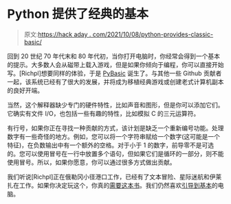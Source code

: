 # Python 提供了经典的基本

> 原文:[https://hack aday . com/2021/10/08/python-provides-classic-basic/](https://hackaday.com/2021/10/08/python-provides-classic-basic/)

回到 20 世纪 70 年代末和 80 年代初，当你打开电脑时，你经常会得到一个基本的提示。大多数人会从磁带上载入游戏，但是如果你倾向于编程，你可以直接开始写。[Richpl]想要同样的体验，于是 [PyBasic](https://github.com/richpl/PyBasic) 诞生了。与其他一些 Github 贡献者一起，该系统已经有了很大的发展，并将成为移植经典游戏或创建老式计算机副本的良好开端。

当然，这个解释器缺少专门的硬件特性，比如声音和图形，但是你可以添加它们。它确实有文件 I/O，也包括一些有趣的特性，比如模拟 C 的三元运算符。

有行号，如果你正在寻找一种贡献的方式，该计划是缺乏一个重新编号功能。处理数字有一些奇怪的地方。例如，您可以将一个字符串赋给一个数字(这可能是一个特征)，在负数输出中有一个额外的空格。对于小于 1 的数字，前导零不是可选的。您可以使用冒号在一行中放置多个语句，但如果它们是循环的一部分，则不能使用冒号。所以，如果你愿意，你可以通过很多方式做出贡献。

我们听说[Richpl]正在俄勒冈小径港口工作，已经有了文本冒险、星际迷航和伊莱扎在工作。如果你决定玩这个，你真的[需要这本书](https://hackaday.com/2021/02/26/the-famous-basic-computer-games-book-gets-a-2021-update/)。我们仍然喜欢[引导到基本](https://hackaday.com/2021/02/01/all-the-best-computers-from-cambridge-boot-to-basic/)的电脑。